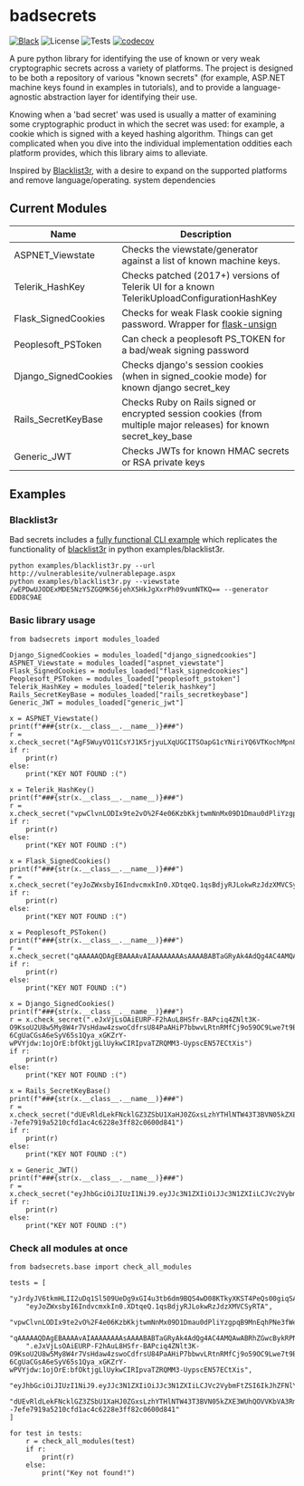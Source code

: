 # badsecrets
[![Black](https://img.shields.io/badge/code%20style-black-000000.svg)](https://github.com/psf/black)
![License](https://img.shields.io/badge/license-GPLv3-FF8400.svg)
![Tests](https://github.com/blacklanternsecurity/badsecrets/actions/workflows/tests.yaml/badge.svg?branch=main)
[![codecov](https://codecov.io/gh/blacklanternsecurity/badsecrets/branch/main/graph/badge.svg?token=2PAE7NUM07)](https://codecov.io/gh/blacklanternsecurity/badsecrets)


A pure python library for identifying the use of known or very weak cryptographic secrets across a variety of platforms. The project is designed to be both a repository of various "known secrets" (for example, ASP.NET machine keys found in examples in tutorials), and to provide a language-agnostic abstraction layer for identifying their use.  

Knowing when a 'bad secret' was used is usually a matter of examining some cryptographic product in which the secret was used: for example, a cookie which is signed with a keyed hashing algorithm. Things can get complicated when you dive into the individual implementation oddities each platform provides, which this library aims to alleviate. 

Inspired by [Blacklist3r](https://github.com/NotSoSecure/Blacklist3r), with a desire to expand on the supported platforms and remove language/operating. system dependencies 

## Current Modules

| Name     | Description |
| ----------- | ----------- |
| ASPNET_Viewstate      | Checks the viewstate/generator against a list of known machine keys.|
| Telerik_HashKey   | Checks patched (2017+) versions of Telerik UI for a known TelerikUploadConfigurationHashKey|
| Flask_SignedCookies  | Checks for weak Flask cookie signing password. Wrapper for [flask-unsign](https://github.com/Paradoxis/Flask-Unsign)       |
| Peoplesoft_PSToken  | Can check a peoplesoft PS_TOKEN for a bad/weak signing password |
| Django_SignedCookies   | Checks django's session cookies (when in signed_cookie mode) for known django secret_key |
| Rails_SecretKeyBase   | Checks Ruby on Rails signed or encrypted session cookies (from multiple major releases) for known secret_key_base |
| Generic_JWT | Checks JWTs for known HMAC secrets or RSA private keys |

## Examples


### Blacklist3r

Bad secrets includes a [fully functional CLI example](https://github.com/blacklanternsecurity/badsecrets/blob/dev/examples/blacklist3r.py) which replicates the functionality of [blacklist3r](https://github.com/NotSoSecure/Blacklist3r) in python examples/blacklist3r. 

```
python examples/blacklist3r.py --url http://vulnerablesite/vulnerablepage.aspx
python examples/blacklist3r.py --viewstate /wEPDwUJODExMDE5NzY5ZGQMKS6jehX5HkJgXxrPh09vumNTKQ== --generator EDD8C9AE
```

### Basic library usage


```
from badsecrets import modules_loaded

Django_SignedCookies = modules_loaded["django_signedcookies"]
ASPNET_Viewstate = modules_loaded["aspnet_viewstate"]
Flask_SignedCookies = modules_loaded["flask_signedcookies"]
Peoplesoft_PSToken = modules_loaded["peoplesoft_pstoken"]
Telerik_HashKey = modules_loaded["telerik_hashkey"]
Rails_SecretKeyBase = modules_loaded["rails_secretkeybase"]
Generic_JWT = modules_loaded["generic_jwt"]

x = ASPNET_Viewstate()
print(f"###{str(x.__class__.__name__)}###")
r = x.check_secret("AgF5WuyVO11CsYJ1K5rjyuLXqUGCITSOapG1cYNiriYQ6VTKochMpn8ws4eJRvft81nQIA==","EDD8C9AE")
if r:
    print(r)
else:
    print("KEY NOT FOUND :(")

x = Telerik_HashKey()
print(f"###{str(x.__class__.__name__)}###")
r = x.check_secret("vpwClvnLODIx9te2vO%2F4e06KzbKkjtwmNnMx09D1Dmau0dPliYzgpqB9MnEqhPNe3fWemQyH25eLULJi8KiYHXeHvjfS1TZAL2o5Gku1gJbLuqusRXZQYTNlU2Aq4twXO0o0CgVUTfknU89iw0ceyaKjSteOhxGvaE3VEDfiKDd8%2B9j9vD3qso0mLMqn%2Btxirc%2FkIq5oBbzOCgMrJjkaPMa2SJpc5QI2amffBJ%2BsAN25VH%2BwabEJXrjRy%2B8NlYCoUQQKrI%2BEzRSdBsiMOxQTD4vz2TCjSKrK5JEeFMTyE7J39MhXFG38Bq%2FZMDO%2FETHHdsBtTTkqzJ2odVArcOzrce3Kt2%2FqgTUPW%2BCjFtkSNmh%2FzlB9BhbxB1kJt1NkNsjywvP9j7PvNoOBJsa8OwpEyrPTT3Gm%2BfhDwtjvwpvN7l7oIfbcERGExAFrAMENOOt4WGlYhF%2F8c9NcDv0Bv3YJrJoGq0rRurXSh9kcwum9nB%2FGWcjPikqTDm6p3Z48hEnQCVuJNkwJwIKEsYxJqCL95IEdX3PzR81zf36uXPlEa3YdeAgM1RD8YGlwlIXnrLhvMbRvQW0W9eoPzE%2FjP68JGUIZc1TwTQusIWjnuVubFTEUMDLfDNk12tMwM9mfnwT8lWFTMjv9pF70W5OtO7gVN%2BOmCxqAuQmScRVExNds%2FF%2FPli4oxRKfgI7FhAaC%2Fu1DopZ6vvBdUq1pBQE66fQ9SnxRTmIClCpULUhNO90ULTpUi9ga2UtBCTzI8z6Sb6qyQ52NopNZMFdrn9orzdP8oqFeyYpF%2BQEtbp%2F5AMENkFkWUxHZn8NoSlO8P6G6ubSyDdY4QJPaFS4FxNhhm85WlZC9xfEZ1AGSSBOu9JJVYiKxXnL1yYLqrlWp5mfBHZeUBwEa%2FMjGxZEVYDhXo4PiU0jxN7fYmjaobp3DSgA5H3BcFuNG5d8CUnOlQcEie5b%2BUHOpI9zAk7qcuEUXbaZ5Mvh0t2jXCRALRKYDyBdbHlWAFo10dTIM6L3aSTM5uEz9%2FalXLXoWlMo7dTDpuO5bBfTq7YkoPExL3g3JJX47UhuLq85i3%2Bzxfvd7r%2Fmid69kbD3PnX%2Bj0QxaiShhyOZg6jl1HMeRRXvZap3FPCIfxbCf7j2TRqB5gYefBIIdGYjrdiL6HS8SbjXcROMwh2Fxnt505X4jmkmDcGmneU3z%2B84TSSFewcSpxGEGvHVkkU4OaT6vyFwsxCmdrR187tQZ7gn3ZkAiTps%2FfOPcL5QWXja06Z%2FHT3zboq6Hj9v9NBHzpC1eAK0YN8r4V2UMI3P0%2FsIPQYXhovoeLjJwq6snKZTX37ulE1mbS1uOY%2BZrvFYbLN5DdNL%2B%2Bl%2F%2BcWIpc0RSYBLo19xHpKeoeLjU2sxaYzK%2B92D4zKANdPPvsHPqJD1Y%2FBwCL%2FfZKaJfRK9Bj09ez1Z1ixTEKjIRCwuxijnJGq33faZchbwpMPpTfv43jEriGwXwoqOo9Mbj9ggPAil7O81XZxNT4vv4RoxXTN93V100rt3ClXauL%2BlNID%2BseN2CEZZqnygpTDf2an%2FVsmJGJJcc0goW3l43mhx2U79zeuT94cFPGpvITEbMtjmuNsUbOBuw6nqm5rAs%2FxjIsDRqfQxGQWfS0kuwuU6RRmiME2Ps0NrBENIbZzcbgw6%2BRIwClWkvEG%2BK%2FPdcAdfmRkAPWUNadxnhjeU2jNnzI1yYNIOhziUBPxgFEcAT45E7rWvf8ghT08HZvphzytPmD%2FxuvJaDdRgb6a30TjSpa7i%2BEHkIMxM5eH1kiwhN6xkTcBsJ87epGdFRWKhTGKYwCbaYid1nRs7%2BvQEU7MRYghok8KMTueELipohm3otuKo8V4a7w4TgTSBvPE%2BLPLJRwhM8KcjGlcpzF1NowRo6zeJJhbdPpouUH2NJzDcp7P4uUuUB9Cxt9B986My6zDnz1eyBvRMzj7TABfmfPFPoY3RfzBUzDm%2FA9lOGsM6d9WZj2CH0WxqiLDGmP1Ts9DWX%2FsYyqEGK5R1Xpnp7kRIarPtYliecp50ZIH6nqSkoCBllMCCE6JN%2BdoXobTpulALdmQV0%2Bppv%2FAjzIJrTHgX7jwRGEAeRgAxTomtemmIaH5NtV7xt8XS%2BqwghdJl1D06%2FWhpMtJ1%2FoQGoJ0%2F7ChYyefyAfsiQNWsO66UNVyl71RVPwATnbRO5K5mtxn0M2wuXXpAARNh6pQTcVX%2FTJ4jmosyKwhI6I870NEOsSaWlKVyOdb97C3Bt0pvzq8BagV5FMsNtJKmqIIM0HRkMkalIyfow9iS%2B5xGN5eKM8NE4E6hO4CvmpG%2BH2xFHTSNzloV0FjLdDmj5UfMjhUuEb3rkKK1bGAVaaherp6Ai6N4YJQzh%2FDdpo6al95EZN2OYolzxitgDgsWVGhMvddyQTwnRqRY04hdVJTwdhi4TiCPbLJ1Wcty2ozy6VDs4w77EOAQ5JnxUmDVPA3vXmADJZR0hIJEsuxXfYg%2BRIdV4fzGunV4%2B9jpiyM9G11iiesURK82o%2BdcG7FaCkkun2K2bvD6qGcL61uhoxNeLVpAxjrRjaEBrXsexZ9rExpMlFD8e3NM%2B0K0LQJvdEvpWYS5UTG9cAbNAzBs%3DpDsPXFGf2lEMcyGaK1ouARHUfqU0fzkeVwjXU9ORI%2Fs%3D")
if r:  
    print(r)
else:
    print("KEY NOT FOUND :(")

x = Flask_SignedCookies()
print(f"###{str(x.__class__.__name__)}###")
r = x.check_secret("eyJoZWxsbyI6IndvcmxkIn0.XDtqeQ.1qsBdjyRJLokwRzJdzXMVCSyRTA")
if r:
    print(r)
else:
    print("KEY NOT FOUND :(")

x = Peoplesoft_PSToken()
print(f"###{str(x.__class__.__name__)}###")
r = x.check_secret("qAAAAAQDAgEBAAAAvAIAAAAAAAAsAAAABABTaGRyAk4AdQg4AC4AMQAwABSpxUdcNT67zqSLW1wY5/FHQd1U6mgAAAAFAFNkYXRhXHicHYfJDUBQAESfJY5O2iDWgwIsJxHcxdaApTvFGX8mefPmAVzHtizta2MSrCzsXBxsnOIt9yo6GvyekZqJmZaBPCUmVUMS2c9MjCmJKLSR/u+laUGuzwdaGw3o")
if r:
    print(r)
else:
    print("KEY NOT FOUND :(")

x = Django_SignedCookies()
print(f"###{str(x.__class__.__name__)}###")
r = x.check_secret(".eJxVjLsOAiEURP-F2hAuL8HSfr-BAPciq4ZNlt3K-O9KsoU2U8w5My8W4r7VsHdaw4zswoCdfrsU84PaAHiP7bbwvLRtnRMfCj9o59OC9Lwe7t9Bjb2OtbMkAEGQtQjekykmJy9JZIW-6CgUaCGsA6eSyV65s1Qya_xGKZrY-wPVYjdw:1ojOrE:bfOktjgLlUykwCIRIpvaTZRQMM3-UypscEN57ECtXis")
if r:
    print(r)
else:
    print("KEY NOT FOUND :(")

x = Rails_SecretKeyBase()
print(f"###{str(x.__class__.__name__)}###")
r = x.check_secret("dUEvRldLekFNcklGZ3ZSbU1XaHJ0ZGxsLzhYTHlNTW43T3BVN05kZXE3WUhQOVVKbVA3Rm5WaSs5eG5QQ1VIRVBzeDFNTnNpZ0xCM1FKbzFZTEJISzhaNzFmVGYzME0waDFURVpCYm5TQlJFRmRFclYzNUZhR3VuN29PMmlkVHBrRi8wb3AwZWgvWmxObkFOYnpkeHR1YWpWZ3lnN0Y4ZW9xSk9LNVlQd0U4MmFsbWtLZUI5VzkzRkM4YXBFWXBWLS15L00xME1nVFp2ZTlmUWcxZVlpelpnPT0=--7efe7919a5210cfd1ac4c6228e3ff82c0600d841")
if r:
    print(r)
else:
    print("KEY NOT FOUND :(")

x = Generic_JWT()
print(f"###{str(x.__class__.__name__)}###")
r = x.check_secret("eyJhbGciOiJIUzI1NiJ9.eyJJc3N1ZXIiOiJJc3N1ZXIiLCJVc2VybmFtZSI6IkJhZFNlY3JldHMiLCJleHAiOjE1OTMxMzM0ODMsImlhdCI6MTQ2NjkwMzA4M30.ovqRikAo_0kKJ0GVrAwQlezymxrLGjcEiW_s3UJMMCo")
if r:
    print(r)
else:
    print("KEY NOT FOUND :(")
```



### Check all modules at once

```
from badsecrets.base import check_all_modules

tests = [
    "yJrdyJV6tkmHLII2uDq1Sl509UeDg9xGI4u3tb6dm9BQS4wD08KTkyXKST4PeQs00giqSA==",
    "eyJoZWxsbyI6IndvcmxkIn0.XDtqeQ.1qsBdjyRJLokwRzJdzXMVCSyRTA",
    "vpwClvnLODIx9te2vO%2F4e06KzbKkjtwmNnMx09D1Dmau0dPliYzgpqB9MnEqhPNe3fWemQyH25eLULJi8KiYHXeHvjfS1TZAL2o5Gku1gJbLuqusRXZQYTNlU2Aq4twXO0o0CgVUTfknU89iw0ceyaKjSteOhxGvaE3VEDfiKDd8%2B9j9vD3qso0mLMqn%2Btxirc%2FkIq5oBbzOCgMrJjkaPMa2SJpc5QI2amffBJ%2BsAN25VH%2BwabEJXrjRy%2B8NlYCoUQQKrI%2BEzRSdBsiMOxQTD4vz2TCjSKrK5JEeFMTyE7J39MhXFG38Bq%2FZMDO%2FETHHdsBtTTkqzJ2odVArcOzrce3Kt2%2FqgTUPW%2BCjFtkSNmh%2FzlB9BhbxB1kJt1NkNsjywvP9j7PvNoOBJsa8OwpEyrPTT3Gm%2BfhDwtjvwpvN7l7oIfbcERGExAFrAMENOOt4WGlYhF%2F8c9NcDv0Bv3YJrJoGq0rRurXSh9kcwum9nB%2FGWcjPikqTDm6p3Z48hEnQCVuJNkwJwIKEsYxJqCL95IEdX3PzR81zf36uXPlEa3YdeAgM1RD8YGlwlIXnrLhvMbRvQW0W9eoPzE%2FjP68JGUIZc1TwTQusIWjnuVubFTEUMDLfDNk12tMwM9mfnwT8lWFTMjv9pF70W5OtO7gVN%2BOmCxqAuQmScRVExNds%2FF%2FPli4oxRKfgI7FhAaC%2Fu1DopZ6vvBdUq1pBQE66fQ9SnxRTmIClCpULUhNO90ULTpUi9ga2UtBCTzI8z6Sb6qyQ52NopNZMFdrn9orzdP8oqFeyYpF%2BQEtbp%2F5AMENkFkWUxHZn8NoSlO8P6G6ubSyDdY4QJPaFS4FxNhhm85WlZC9xfEZ1AGSSBOu9JJVYiKxXnL1yYLqrlWp5mfBHZeUBwEa%2FMjGxZEVYDhXo4PiU0jxN7fYmjaobp3DSgA5H3BcFuNG5d8CUnOlQcEie5b%2BUHOpI9zAk7qcuEUXbaZ5Mvh0t2jXCRALRKYDyBdbHlWAFo10dTIM6L3aSTM5uEz9%2FalXLXoWlMo7dTDpuO5bBfTq7YkoPExL3g3JJX47UhuLq85i3%2Bzxfvd7r%2Fmid69kbD3PnX%2Bj0QxaiShhyOZg6jl1HMeRRXvZap3FPCIfxbCf7j2TRqB5gYefBIIdGYjrdiL6HS8SbjXcROMwh2Fxnt505X4jmkmDcGmneU3z%2B84TSSFewcSpxGEGvHVkkU4OaT6vyFwsxCmdrR187tQZ7gn3ZkAiTps%2FfOPcL5QWXja06Z%2FHT3zboq6Hj9v9NBHzpC1eAK0YN8r4V2UMI3P0%2FsIPQYXhovoeLjJwq6snKZTX37ulE1mbS1uOY%2BZrvFYbLN5DdNL%2B%2Bl%2F%2BcWIpc0RSYBLo19xHpKeoeLjU2sxaYzK%2B92D4zKANdPPvsHPqJD1Y%2FBwCL%2FfZKaJfRK9Bj09ez1Z1ixTEKjIRCwuxijnJGq33faZchbwpMPpTfv43jEriGwXwoqOo9Mbj9ggPAil7O81XZxNT4vv4RoxXTN93V100rt3ClXauL%2BlNID%2BseN2CEZZqnygpTDf2an%2FVsmJGJJcc0goW3l43mhx2U79zeuT94cFPGpvITEbMtjmuNsUbOBuw6nqm5rAs%2FxjIsDRqfQxGQWfS0kuwuU6RRmiME2Ps0NrBENIbZzcbgw6%2BRIwClWkvEG%2BK%2FPdcAdfmRkAPWUNadxnhjeU2jNnzI1yYNIOhziUBPxgFEcAT45E7rWvf8ghT08HZvphzytPmD%2FxuvJaDdRgb6a30TjSpa7i%2BEHkIMxM5eH1kiwhN6xkTcBsJ87epGdFRWKhTGKYwCbaYid1nRs7%2BvQEU7MRYghok8KMTueELipohm3otuKo8V4a7w4TgTSBvPE%2BLPLJRwhM8KcjGlcpzF1NowRo6zeJJhbdPpouUH2NJzDcp7P4uUuUB9Cxt9B986My6zDnz1eyBvRMzj7TABfmfPFPoY3RfzBUzDm%2FA9lOGsM6d9WZj2CH0WxqiLDGmP1Ts9DWX%2FsYyqEGK5R1Xpnp7kRIarPtYliecp50ZIH6nqSkoCBllMCCE6JN%2BdoXobTpulALdmQV0%2Bppv%2FAjzIJrTHgX7jwRGEAeRgAxTomtemmIaH5NtV7xt8XS%2BqwghdJl1D06%2FWhpMtJ1%2FoQGoJ0%2F7ChYyefyAfsiQNWsO66UNVyl71RVPwATnbRO5K5mtxn0M2wuXXpAARNh6pQTcVX%2FTJ4jmosyKwhI6I870NEOsSaWlKVyOdb97C3Bt0pvzq8BagV5FMsNtJKmqIIM0HRkMkalIyfow9iS%2B5xGN5eKM8NE4E6hO4CvmpG%2BH2xFHTSNzloV0FjLdDmj5UfMjhUuEb3rkKK1bGAVaaherp6Ai6N4YJQzh%2FDdpo6al95EZN2OYolzxitgDgsWVGhMvddyQTwnRqRY04hdVJTwdhi4TiCPbLJ1Wcty2ozy6VDs4w77EOAQ5JnxUmDVPA3vXmADJZR0hIJEsuxXfYg%2BRIdV4fzGunV4%2B9jpiyM9G11iiesURK82o%2BdcG7FaCkkun2K2bvD6qGcL61uhoxNeLVpAxjrRjaEBrXsexZ9rExpMlFD8e3NM%2B0K0LQJvdEvpWYS5UTG9cAbNAzBs%3DpDsPXFGf2lEMcyGaK1ouARHUfqU0fzkeVwjXU9ORI%2Fs%3D",
    "qAAAAAQDAgEBAAAAvAIAAAAAAAAsAAAABABTaGRyAk4AdQg4AC4AMQAwABRhZGwcBykRPNQv++kTK0KePPqVVGgAAAAFAFNkYXRhXHicHYc7DkBQAATnIUqVa3jxLRzApxJBrxA18bmdw1l2k9nZG/Bcxxjt4/An3NnYOVlZOMRL7ld0NAQ9IzUTMy0DeUpMqkYkso+ZGFNiKbRW//Pyb0Guzwtozw4Q",
    ".eJxVjLsOAiEURP-F2hAuL8HSfr-BAPciq4ZNlt3K-O9KsoU2U8w5My8W4r7VsHdaw4zswoCdfrsU84PaAHiP7bbwvLRtnRMfCj9o59OC9Lwe7t9Bjb2OtbMkAEGQtQjekykmJy9JZIW-6CgUaCGsA6eSyV65s1Qya_xGKZrY-wPVYjdw:1ojOrE:bfOktjgLlUykwCIRIpvaTZRQMM3-UypscEN57ECtXis",
    "eyJhbGciOiJIUzI1NiJ9.eyJJc3N1ZXIiOiJJc3N1ZXIiLCJVc2VybmFtZSI6IkJhZFNlY3JldHMiLCJleHAiOjE1OTMxMzM0ODMsImlhdCI6MTQ2NjkwMzA4M30.ovqRikAo_0kKJ0GVrAwQlezymxrLGjcEiW_s3UJMMCo",
    "dUEvRldLekFNcklGZ3ZSbU1XaHJ0ZGxsLzhYTHlNTW43T3BVN05kZXE3WUhQOVVKbVA3Rm5WaSs5eG5QQ1VIRVBzeDFNTnNpZ0xCM1FKbzFZTEJISzhaNzFmVGYzME0waDFURVpCYm5TQlJFRmRFclYzNUZhR3VuN29PMmlkVHBrRi8wb3AwZWgvWmxObkFOYnpkeHR1YWpWZ3lnN0Y4ZW9xSk9LNVlQd0U4MmFsbWtLZUI5VzkzRkM4YXBFWXBWLS15L00xME1nVFp2ZTlmUWcxZVlpelpnPT0=--7efe7919a5210cfd1ac4c6228e3ff82c0600d841"
]

for test in tests:
    r = check_all_modules(test)
    if r:
        print(r)
    else:
        print("Key not found!")
```
